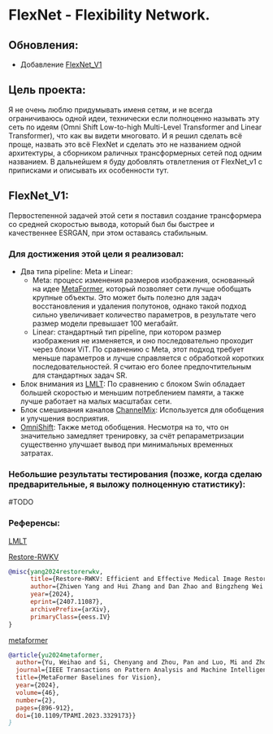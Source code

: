 # FlexNet - Flexibility Network.
## Обновления:
- Добавление [FlexNet_V1](https://github.com/umzi2/FlexNet/blob/master/FlexNet_arch.py#L691)
## Цель проекта:
Я не очень люблю придумывать именя сетям, и не всегда ограничиваюсь одной идеи, технически если полноценно называть эту сеть по идеям (Omni Shift Low-to-high Multi-Level Transformer and Linear Transformer), что как вы видети многовато. И я решил сделать всё проще, назвать это всё FlexNet и сделать это не названием одной архитектуры, а сборником раличных трансформерных сетей под одним названием. В дальнейшем я буду добовлять отвлетления от FlexNet_v1 с приписками и описывать их особенности тут.
## FlexNet_V1:
Первостепенной задачей этой сети я поставил создание трансформера со средней скоростью вывода, который был бы быстрее и качественнее ESRGAN, при этом оставаясь стабильным. 
### Для достижения этой цели я реализовал:
- Два типа pipeline: Meta и Linear:
  - Meta: процесс изменения размеров изображения, основанный на идее [MetaFormer](https://github.com/sail-sg/metaformer), который позволяет сети лучше обобщать крупные объекты. Это может быть полезно для задач восстановления и удаления полутонов, однако такой подход сильно увеличивает количество параметров, в результате чего размер модели превышает 100 мегабайт.
  - Linear: стандартный тип pipeline, при котором размер изображения не изменяется, и оно последовательно проходит через блоки ViT. По сравнению с Meta, этот подход требует меньше параметров и лучше справляется с обработкой коротких последовательностей. Я считаю его более предпочтительным для стандартных задач SR.
- Блок внимания из [LMLT](https://github.com/jwgdmkj/LMLT/blob/main/LMLT.py#L151): По сравнению с блоком Swin обладает большей скоростью и меньшим потреблением памяти, а также лучше работает на малых масштабах сети.
- Блок смешивания каналов [ChannelMix](https://github.com/Yaziwel/Restore-RWKV/blob/main/model/Restore_RWKV.py#L222): Используется для обобщения и улучшения восприятия.
- [OmniShift](https://github.com/Yaziwel/Restore-RWKV/blob/main/model/Restore_RWKV.py#L81): Также метод обобщения. Несмотря на то, что он значительно замедляет тренировку, за счёт репараметризации существенно улучшает вывод при минимальных временных затратах.
### Небольшие результаты тестирования (позже, когда сделаю предварительные, я выложу полноценную статистику):
#TODO
### Референсы:
[LMLT](https://github.com/jwgdmkj/LMLT/tree/main)

[Restore-RWKV](https://github.com/Yaziwel/Restore-RWKV/tree/main)
```bibtex
@misc{yang2024restorerwkv,
      title={Restore-RWKV: Efficient and Effective Medical Image Restoration with RWKV}, 
      author={Zhiwen Yang and Hui Zhang and Dan Zhao and Bingzheng Wei and Yan Xu},
      year={2024},
      eprint={2407.11087},
      archivePrefix={arXiv},
      primaryClass={eess.IV}
}
```
[metaformer](https://github.com/sail-sg/metaformer)
```bibtex
@article{yu2024metaformer,
  author={Yu, Weihao and Si, Chenyang and Zhou, Pan and Luo, Mi and Zhou, Yichen and Feng, Jiashi and Yan, Shuicheng and Wang, Xinchao},
  journal={IEEE Transactions on Pattern Analysis and Machine Intelligence}, 
  title={MetaFormer Baselines for Vision}, 
  year={2024},
  volume={46},
  number={2},
  pages={896-912},
  doi={10.1109/TPAMI.2023.3329173}}
}
```
